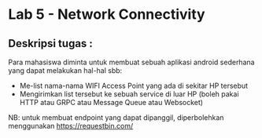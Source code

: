 # Lab 5 - Network Connectivity
## Deskripsi tugas :  
Para mahasiswa diminta untuk membuat sebuah aplikasi android sederhana yang dapat melakukan hal-hal sbb:  
* Me-list nama-nama WIFI Access Point yang ada di sekitar HP tersebut  
* Mengirimkan list tersebut ke sebuah service di luar HP (boleh pakai HTTP atau GRPC atau Message Queue atau Websocket)  

NB: untuk membuat endpoint yang dapat dipanggil, diperbolehkan menggunakan https://requestbin.com/
